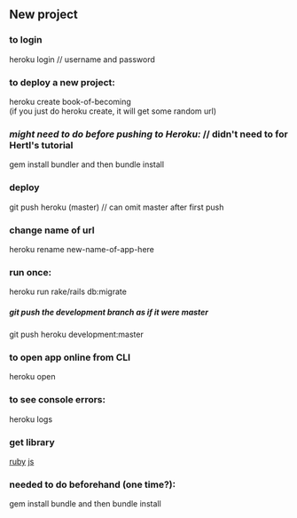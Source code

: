 ## New project

### to login
heroku login   // username and password  

### to deploy a new project:
heroku create book-of-becoming  
(if you just do heroku create, it will get some random url)

### *might need to do before pushing to Heroku:*  // didn't need to for Hertl's tutorial
gem install bundler
 and then
bundle install

### deploy
git push heroku (master)    // can omit master after first push

### change name of url
heroku rename new-name-of-app-here

### run once:
heroku run rake/rails db:migrate

##### git push the development branch as if it were master
git push heroku development:master  

### to open app online from CLI
heroku open

### to see console errors:
heroku logs


### get library
[ruby](https://github.com/unsplash/unsplash_rb)
[js](https://github.com/unsplash/unsplash_js)

### needed to do beforehand (one time?):
gem install bundle
and then
bundle install
